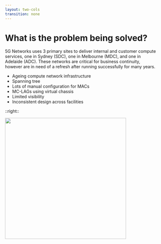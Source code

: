 ```yaml
---
layout: two-cols
transition: none
---
```

# What is the problem being solved?

5G Networks uses 3 primary sites to deliver internal and customer compute services, one in Sydney (SDC), one in Melbourne (MDC), and one in Adelaide (ADC). These networks are critical for business continuity, however are in need of a refresh after running successfully for many years.

- Ageing compute network infrastructure
- Spanning tree
- Lots of manual configuration for MACs
- MC-LAGs using virtual chassis
- Limited visibility
- Inconsistent design across facilities

::right::

<img src="/problem.jpg" width="400px" class="mt-20 ml-10">

<!--
One thing we've been wanting to tackle for a while is a refresh of our data centre networks. There is a lot internally that relies on them, and we want to ensure that as we upgrade the rest of our core network, this is not left behind with legacy solutions and hardware. We have 3 sites we use to deliver diversity, which has worked well for us, however there's a few challenges that we have been facing with the existing solution.

The existing network is running Juniper Networks QFX5100 series switches, which I'm sure is a pretty common choice over the years with many other operators in this room. They have been quite reliable, and did everything we needed when they were selected. However, they have been marked as End of Life from the vendor, and we need to start looking at longer term solutions to ensure that we have hardware and software support.

Secondly, being an older design means that there's some older technologies at play here. Spanning tree has its' place, however there is newer kids on the block that bring a lot of improvements. This network is using MSTP to try and help better use all available links, however I'm sure I am preaching to the converted that there are better options in a modern network.

Now, let's look at how we work on the devices day to day. Adding an existing VLAN to a port is pretty straightforward, but what about adding a new VLAN? Whole different ballgame. There's a lot of pairs of switches in the data centre networks, and having to go around multiple devices introduces room for error. This all makes general moves, adds and changes become tedious and time consuming.

How is high availability being handled for endpoints? Two member virtual chassis clusters are in use and this does work, and makes bringing up a new LAG pretty straightforward. However, who here has had to replace a member of a virtual chassis before? It's not fun, you can do everything right and the stack still falls apart. This poses a bigger risk as time goes on, as the hardware starts to exit the bottom of the bathtub curve and the chance of failure increases.

Even when things are running as expected, how can we assure that no redundant links have members down? How do we know that a VLAN isn't missing on a backup link? How can we know that we aren't just one wrong move away from having an outage to one or multiple parts of the fabric? Legacy SNMP monitoring solutions work well for individual data points, however this often takes a good understanding of the design to be able to piece something together, and isn't able to cover all the things we would like to see going forward.

Finally, these points stick across all 3 of the fabrics, however the underlying design is often quite inconsistent between them. This makes troubleshooting issues quite difficult for staff that aren't across all of the specific intricacies, and is something that we'd like to fix in the new solution.
-->
